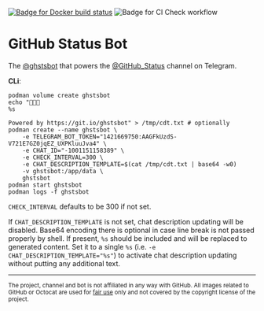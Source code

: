 [![Badge for Docker build status](https://img.shields.io/docker/cloud/build/gowe/ghstsbot)](https://hub.docker.com/repository/docker/gowe/ghstsbot)
![Badge for CI Check workflow](https://github.com/Gowee/github-status-bot/workflows/CI%20Check/badge.svg)
# GitHub Status Bot
The [@ghstsbot](https://t.me/ghstsbot) that powers the [@GitHub_Status](https://t.me/GitHub_Status) channel on Telegram.
<!-- potential-octo-memory-->

**CLi**:
```shell
podman volume create ghstsbot
echo "📢📢📢
%s

Powered by https://git.io/ghstsbot" > /tmp/cdt.txt # optionally
podman create --name ghstsbot \
    -e TELEGRAM_BOT_TOKEN="1421669750:AAGFkUzdS-V721E7GZ0jqEZ_UXPKluuJva4" \
    -e CHAT_ID="-1001151158389" \
    -e CHECK_INTERVAL=300 \
    -e CHAT_DESCRIPTION_TEMPLATE=$(cat /tmp/cdt.txt | base64 -w0)
    -v ghstsbot:/app/data \
    ghstsbot
podman start ghstsbot
podman logs -f ghstsbot
```
`CHECK_INTERVAL` defaults to be 300 if not set.

If `CHAT_DESCRIPTION_TEMPLATE` is not set, chat description updating will be disabled. Base64 encoding there is optional in case line break is not passed properly by shell. If present, `%s` should be included and will be replaced to generated content. Set it to a single `%s` (i.e. `-e CHAT_DESCRIPTION_TEMPLATE="%s"`) to activate chat description updating without putting any additional text.

----
<sub>The project, channel and bot is not affiliated in any way with GitHub. All images related to GitHub or Octocat are used for [fair use](https://en.wikipedia.org/wiki/Fair_use) only and not covered by the copyright license of the project.</sub>
